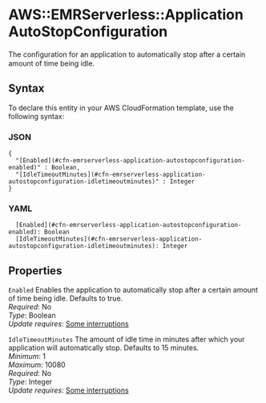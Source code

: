 # AWS::EMRServerless::Application AutoStopConfiguration<a name="aws-properties-emrserverless-application-autostopconfiguration"></a>

The conﬁguration for an application to automatically stop after a certain amount of time being idle\.

## Syntax<a name="aws-properties-emrserverless-application-autostopconfiguration-syntax"></a>

To declare this entity in your AWS CloudFormation template, use the following syntax:

### JSON<a name="aws-properties-emrserverless-application-autostopconfiguration-syntax.json"></a>

```
{
  "[Enabled](#cfn-emrserverless-application-autostopconfiguration-enabled)" : Boolean,
  "[IdleTimeoutMinutes](#cfn-emrserverless-application-autostopconfiguration-idletimeoutminutes)" : Integer
}
```

### YAML<a name="aws-properties-emrserverless-application-autostopconfiguration-syntax.yaml"></a>

```
  [Enabled](#cfn-emrserverless-application-autostopconfiguration-enabled): Boolean
  [IdleTimeoutMinutes](#cfn-emrserverless-application-autostopconfiguration-idletimeoutminutes): Integer
```

## Properties<a name="aws-properties-emrserverless-application-autostopconfiguration-properties"></a>

`Enabled`  <a name="cfn-emrserverless-application-autostopconfiguration-enabled"></a>
Enables the application to automatically stop after a certain amount of time being idle\. Defaults to true\.  
*Required*: No  
*Type*: Boolean  
*Update requires*: [Some interruptions](https://docs.aws.amazon.com/AWSCloudFormation/latest/UserGuide/using-cfn-updating-stacks-update-behaviors.html#update-some-interrupt)

`IdleTimeoutMinutes`  <a name="cfn-emrserverless-application-autostopconfiguration-idletimeoutminutes"></a>
The amount of idle time in minutes after which your application will automatically stop\. Defaults to 15 minutes\.  
*Minimum*: 1  
*Maximum*: 10080  
*Required*: No  
*Type*: Integer  
*Update requires*: [Some interruptions](https://docs.aws.amazon.com/AWSCloudFormation/latest/UserGuide/using-cfn-updating-stacks-update-behaviors.html#update-some-interrupt)